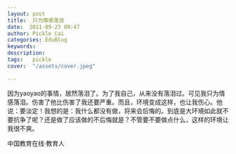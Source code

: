 ```yaml
---
layout: post  
title:  只为情感落泪  
date:  2011-09-23 09:47  
author: Pickle Cai  
categories: EduBlog  
keywords: 
description:   
tags:	pickle   
cover:  "/assets/cover.jpeg"  

---  
```

    
因为yaoyao的事情，居然落泪了。为了我自己，从来没有落泪过。可见我只为情感落泪。伤害了他比伤害了我还要严重。而且，环境变成这样，也让我伤心。他说：要淡定！我想的是：我什么都没有做，将来会后悔的。到底是大环境如此就不要抗争了呢？还是做了应该做的不后悔就是？不管要不要做点什么，这样的环境让我很不爽。

		

		    
 中国教育在线·教育人

